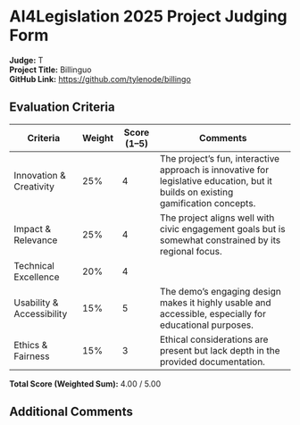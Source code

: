 # AI4Legislation 2025 Project Judging Form

**Judge:** T  
**Project Title:** Billinguo  
**GitHub Link:** https://github.com/tylenode/billingo

## Evaluation Criteria

| Criteria                   | Weight | Score (1–5) | Comments |
|----------------------------|--------|-------------|----------|
| Innovation & Creativity    | 25%    | 4           | The project’s fun, interactive approach is innovative for legislative education, but it builds on existing gamification concepts. |
| Impact & Relevance         | 25%    | 4           | The project aligns well with civic engagement goals but is somewhat constrained by its regional focus. |
| Technical Excellence       | 20%    | 4           |  |
| Usability & Accessibility  | 15%    | 5           | The demo’s engaging design makes it highly usable and accessible, especially for educational purposes. |
| Ethics & Fairness          | 15%    | 3           | Ethical considerations are present but lack depth in the provided documentation. |

**Total Score (Weighted Sum):** 4.00 / 5.00

## Additional Comments
